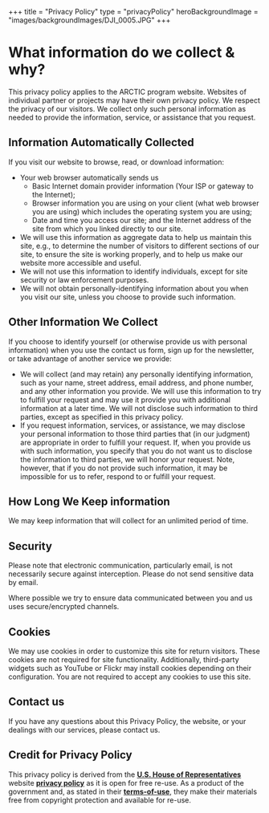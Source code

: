 +++
title = "Privacy Policy"
type = "privacyPolicy"
heroBackgroundImage = "images/backgroundImages/DJI_0005.JPG"
+++

# What information do we collect & why?
This privacy policy applies to the ARCTIC program website. Websites of individual partner or projects may have their own privacy policy. We respect the privacy of our visitors. We collect only such personal information as needed to provide the information, service, or assistance that you request.

## Information Automatically Collected
If you visit our website to browse, read, or download information:

- Your web browser automatically sends us
  - Basic Internet domain provider information (Your ISP or gateway to the Internet);
  - Browser information you are using on your client (what web browser you are using) which includes the operating system you are using;
  - Date and time you access our site; and
the Internet address of the site from which you linked directly to our site.
- We will use this information as aggregate data to help us maintain this site, e.g., to determine the number of visitors to different sections of our site, to ensure the site is working properly, and to help us make our website more accessible and useful.
- We will not use this information to identify individuals, except for site security or law enforcement purposes.
- We will not obtain personally-identifying information about you when you visit our site, unless you choose to provide such information.

## Other Information We Collect
If you choose to identify yourself (or otherwise provide us with personal information) when you use the contact us form, sign up for the newsletter, or take advantage of another service we provide:

- We will collect (and may retain) any personally identifying information, such as your name, street address, email address, and phone number, and any other information you provide. We will use this information to try to fulfill your request and may use it provide you with additional information at a later time. We will not disclose such information to third parties, except as specified in this privacy policy.
- If you request information, services, or assistance, we may disclose your personal information to those third parties that (in our judgment) are appropriate in order to fulfill your request. If, when you provide us with such information, you specify that you do not want us to disclose the information to third parties, we will honor your request. Note, however, that if you do not provide such information, it may be impossible for us to refer, respond to or fulfill your request.

## How Long We Keep information
We may keep information that will collect for an unlimited period of time.

## Security
Please note that electronic communication, particularly email, is not necessarily secure against interception. Please do not send sensitive data by email.

Where possible we try to ensure data communicated between you and us uses secure/encrypted channels.

## Cookies
We may use cookies in order to customize this site for return visitors. These cookies are not required for site functionality. Additionally, third-party widgets such as YouTube or Flickr may install cookies depending on their configuration. You are not required to accept any cookies to use this site.

## Contact us
If you have any questions about this Privacy Policy, the website, or your dealings with our services, please contact us. 

## Credit for Privacy Policy
This privacy policy is derived from the **[U.S. House of Representatives](https://www.house.gov/)** website **[privacy policy](https://www.house.gov/privacy-policy)** as it is open for free re-use. As a product of the government and, as stated in their **[terms-of-use](https://www.house.gov/terms-of-use)**, they make their materials free from copyright protection and available for re-use.